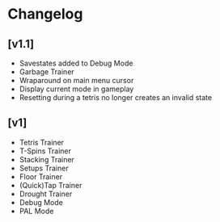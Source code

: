 # Changelog

## [v1.1]
- Savestates added to Debug Mode
- Garbage Trainer
- Wraparound on main menu cursor
- Display current mode in gameplay
- Resetting during a tetris no longer creates an invalid state

## [v1]
- Tetris Trainer
- T-Spins Trainer
- Stacking Trainer
- Setups Trainer
- Floor Trainer
- (Quick)Tap Trainer
- Drought Trainer
- Debug Mode
- PAL Mode
